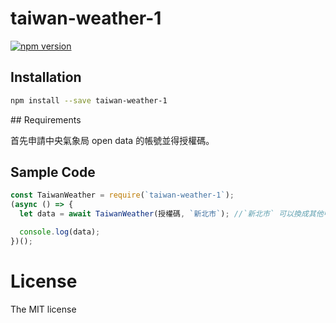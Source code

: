 # taiwan-weather-1

[![npm version](https://badge.fury.io/js/taiwan-weather-1.svg)](https://badge.fury.io/js/taiwan-weather-1)

## Installation

```bash
npm install --save taiwan-weather-1
```

##​​ Requirements

首先申請中央氣象局 open data 的帳號並得授權碼。

## Sample Code

```js
const TaiwanWeather = require(`taiwan-weather-1`);
(async () => {
  let data = await TaiwanWeather(授權碼, `新北市`); //`新北市` 可以換成其他中央氣象局授受的城市名稱

  console.log(data);
})();
```

# License

The MIT license
